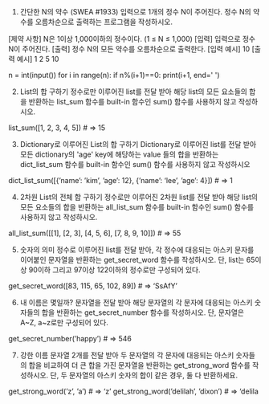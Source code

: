 1. 간단한 N의 약수 (SWEA #1933)
입력으로 1개의 정수 N이 주어진다. 정수 N의 약수를 오름차순으로 출력하는
프로그램을 작성하시오.

[제약 사항]
N은 1이상 1,000이하의 정수이다. (1 ≤ N ≤ 1,000)
[입력]
입력으로 정수 N이 주어진다.
[출력]
정수 N의 모든 약수를 오름차순으로 출력한다.
[입력 예시]
10
[출력 예시]
1 2 5 10

n = int(input())
for i in range(n):
    if n%(i+1)==0:
        print(i+1, end=' ')

2. List의 합 구하기
정수로만 이루어진 list를 전달 받아 해당 list의 모든 요소들의 합을 반환하는
list_sum 함수를 built-in 함수인 sum() 함수를 사용하지 않고 작성하시오.

list_sum([1, 2, 3, 4, 5]) # => 15


3. Dictionary로 이루어진 List의 합 구하기
Dictionary로 이루어진 list를 전달 받아 모든 dictionary의 'age' key에 해당하는 value
들의 합을 반환하는 dict_list_sum 함수를 built-in 함수인 sum() 함수를 사용하지 않고
작성하시오

dict_list_sum([{’name’: ’kim’, ’age’: 12},
{’name’: ‘lee’, ’age’: 4}]) # => 1


4. 2차원 List의 전체 합 구하기
정수로만 이루어진 2차원 list를 전달 받아 해당 list의 모든 요소들의 합을 반환하는
all_list_sum 함수를 built-in 함수인 sum() 함수를 사용하지 않고 작성하시오.

all_list_sum([[1], [2, 3], [4, 5, 6], [7, 8, 9, 10]]) # => 55

5. 숫자의 의미
정수로 이루어진 list를 전달 받아, 각 정수에 대응되는 아스키 문자를 이어붙인
문자열을 반환하는 get_secret_word 함수를 작성하시오. 
단, list는 65이상 90이하 그리고 97이상 122이하의 정수로만 구성되어 있다.

get_secret_word([83, 115, 65, 102, 89]) # => ‘SsAfY’


6. 내 이름은 몇일까?
문자열을 전달 받아 해당 문자열의 각 문자에 대응되는 아스키 숫자들의 합을 반환하는
get_secret_number 함수를 작성하시오. 단, 문자열은 A~Z, a~z로만 구성되어 있다.

get_secret_number(’happy’) # => 546

7. 강한 이름
문자열 2개를 전달 받아 두 문자열의 각 문자에 대응되는 아스키 숫자들의 합을
비교하여 더 큰 합을 가진 문자열을 반환하는 get_strong_word 함수를 작성하시오.
단, 두 문자열의 아스키 숫자의 합이 같은 경우, 둘 다 반환하세요.

get_strong_word(’z’, ’a’) # => ‘z’
get_strong_word(’delilah’, ’dixon’) # => ‘delila